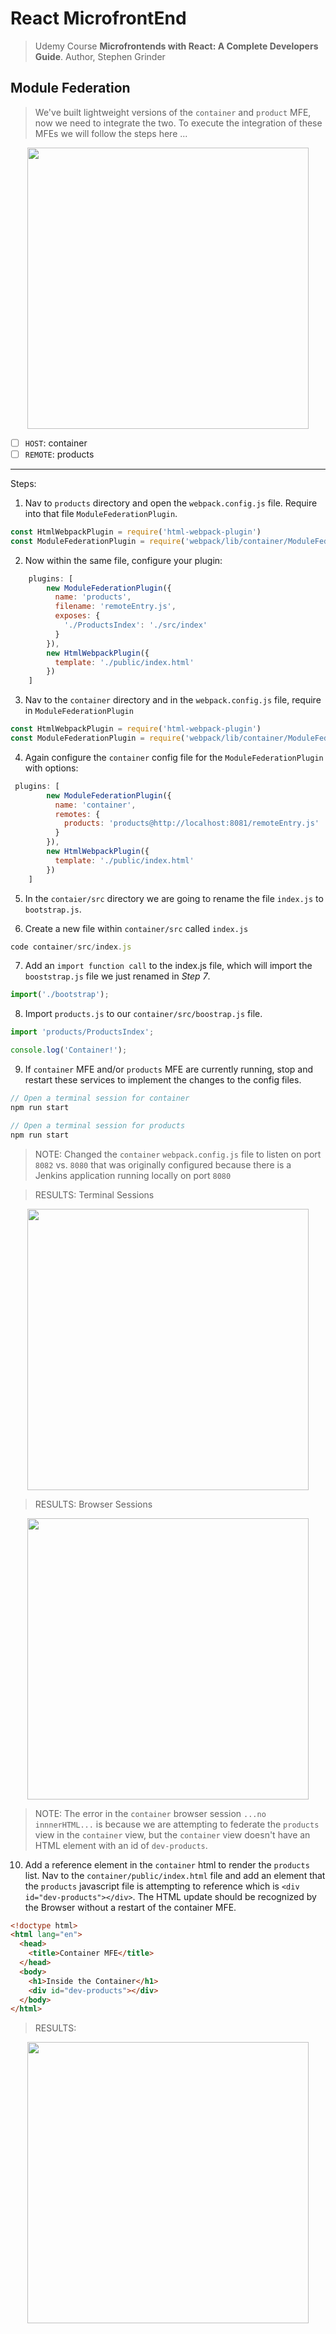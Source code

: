 # React MicrofrontEnd 
> Udemy Course __Microfrontends with React: A Complete Developers Guide__. Author, Stephen Grinder

## Module Federation 

> We've built lightweight versions of the `container` and `product` MFE, now we need to integrate the two. To execute the integration of these MFEs we will follow the steps here ... 

<p align="center">
  <img src="https://user-images.githubusercontent.com/8760590/123636867-96561b80-d7da-11eb-8565-aed99fa4a239.png" width="450">
</p>

- [ ] `HOST`: container
- [ ] `REMOTE`: products

-------

Steps: 
1. Nav to `products` directory and open the `webpack.config.js` file. Require into that file `ModuleFederationPlugin`. 

```javascript 
const HtmlWebpackPlugin = require('html-webpack-plugin')
const ModuleFederationPlugin = require('webpack/lib/container/ModuleFederationPlugin')
```

2. Now within the same file, configure your plugin: 

```javascript 
    plugins: [
        new ModuleFederationPlugin({
          name: 'products', 
          filename: 'remoteEntry.js', 
          exposes: {
            './ProductsIndex': './src/index'
          }
        }),
        new HtmlWebpackPlugin({
          template: './public/index.html'
        })
    ]
```

3. Nav to the `container` directory and in the `webpack.config.js` file, require in `ModuleFederationPlugin`

```javascript 
const HtmlWebpackPlugin = require('html-webpack-plugin')
const ModuleFederationPlugin = require('webpack/lib/container/ModuleFederationPlugin')
```

4. Again configure the `container` config file for the `ModuleFederationPlugin` with options: 

```javascript 
 plugins: [
        new ModuleFederationPlugin({
          name: 'container', 
          remotes: {
            products: 'products@http://localhost:8081/remoteEntry.js'
          }
        }),
        new HtmlWebpackPlugin({
          template: './public/index.html'
        })
    ]
```

5. In the `contaier/src` directory we are going to rename the file `index.js` to `bootstrap.js`. 

6. Create a new file within `container/src` called `index.js`

```javascript 
code container/src/index.js
```

7. Add an `import function call` to the index.js file, which will import the `booststrap.js` file we just renamed in _Step 7_.

```javascript 
import('./bootstrap');
```

8. Import `products.js` to our `container/src/boostrap.js` file. 

```javascript 
import 'products/ProductsIndex'; 

console.log('Container!');
```

9. If `container` MFE and/or `products` MFE are currently running, stop and restart these services to implement the changes to the config files. 

```javascript 
// Open a terminal session for container
npm run start
```

```javascript 
// Open a terminal session for products
npm run start
```

> NOTE: Changed the `container` `webpack.config.js` file to listen on port `8082` vs. `8080` that was originally configured because there is a Jenkins application running locally on port `8080`

> RESULTS: Terminal Sessions

<p align="center">
  <img src="https://user-images.githubusercontent.com/8760590/124175673-1eeaeb00-da6b-11eb-8c4c-5274b0c5e570.png" width="450">
</p>

> RESULTS: Browser Sessions

<p align="center">
  <img src="https://user-images.githubusercontent.com/8760590/124175930-725d3900-da6b-11eb-8ffe-865105031c9d.png" width="450">
</p>

> NOTE: The error in the `container` browser session `...no innnerHTML...` is because we are attempting to federate the `products` view in the `container` view, but the `container` view doesn't have an HTML element with an id of `dev-products`. 

10. Add a reference element in the `container` html to render the `products` list. Nav to the `container/public/index.html` file and add an element that the `products` javascript file is attempting to reference which is `<div id="dev-products"></div>`. The HTML update should be recognized by the Browser without a restart of the container MFE. 

```html
<!doctype html>
<html lang="en">
  <head>
    <title>Container MFE</title>
  </head>
  <body>
    <h1>Inside the Container</h1>
    <div id="dev-products"></div>
  </body>
</html>
```

> RESULTS: 

<p align="center">
  <img src="https://user-images.githubusercontent.com/8760590/124176670-6f167d00-da6c-11eb-9b82-210ea9fdab66.png" width="450">
</p>
